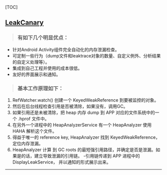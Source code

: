 [TOC]
## [LeakCanary](http://www.tuicool.com/articles/3MVzAb)

>### 有如下几个明显优点：
+ 针对Android Activity组件完全自动化的内存泄漏检查。
+ 可定制一些行为（dump文件和leaktrace对象的数量、自定义例外、分析结果的自定义处理等）。
+ 集成到自己工程并使用的成本很低。
+ 友好的界面展示和通知。

>### 基本工作原理如下：
1. RefWatcher.watch() 创建一个 KeyedWeakReference 到要被监控的对象。
1. 然后在后台线程检查引用是否被清除，如果没有，调用GC。
1. 如果引用还是未被清除，把 heap 内存 dump 到 APP 对应的文件系统中的一个 .hprof 文件中。
1. 在另外一个进程中的 HeapAnalyzerService 有一个 HeapAnalyzer 使用HAHA 解析这个文件。
1. 得益于唯一的 reference key, HeapAnalyzer 找到 KeyedWeakReference，定位内存泄漏。
1. HeapAnalyzer 计算 到 GC roots 的最短强引用路径，并确定是否是泄漏。如果是的话，建立导致泄漏的引用链。
-引用链传递到 APP 进程中的 DisplayLeakService， 并以通知的形式展示出来。
---

